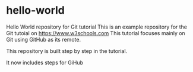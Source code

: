 # hello-world

Hello World repository for Git tutorial
This is an example repository for the Git tutoial on https://www.w3schools.com
This tutorial focuses mainly on Git using GitHub as its remote.

This repository is built step by step in the tutorial.

It now includes steps for GiHub
